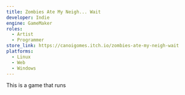 ```yaml
---
title: Zombies Ate My Neigh... Wait
developer: Indie
engine: GameMaker
roles:
  - Artist
  - Programmer
store_link: https://canoigomes.itch.io/zombies-ate-my-neigh-wait
platforms:
  - Linux
  - Web
  - Windows
---
```


This is a game that runs